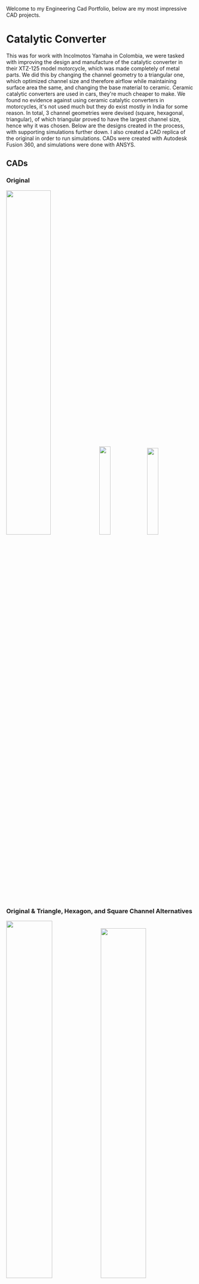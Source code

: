 Welcome to my Engineering Cad Portfolio, below are my most impressive CAD projects.

# Catalytic Converter

This was for work with Incolmotos Yamaha in Colombia, we were tasked with improving the design and manufacture of the catalytic converter in their XTZ-125 model motorcycle, which was made completely of metal parts. We did this by changing the channel geometry to a triangular one, which optimized channel size and therefore airflow while maintaining surface area the same, and changing the base material to ceramic. Ceramic catalytic converters are used in cars, they're much cheaper to make. We found no evidence against using ceramic catalytic converters in motorcycles, it's not used much but they do exist mostly in India for some reason. In total, 3 channel geometries were devised (square, hexagonal, triangular), of which triangular proved to have the largest channel size, hence why it was chosen. Below are the designs created in the process, with supporting simulations further down. I also created a CAD replica of the original in order to run simulations. CADs were created with Autodesk Fusion 360, and simulations were done with ANSYS.

## CADs

### Original

<div style="display:inline;">
<img style="width:48.6%" src="fusion_360/original_catalyzer_top_view.png">
<img style="width:24.6%" src="fusion_360/original_catalyzer_full_view.png">
<img style="width:24.4%" src="fusion_360/original_catalyzer_full_view_no_sleeve.png">
</div>

### Original & Triangle, Hexagon, and Square Channel Alternatives
<div style="display:inline;">
<img style="width:49.5%" src="fusion_360/original_catalyzer_diagonal_view.png">
<img style="width:49%" src="fusion_360/hexagons_catalyzer_diagonal_view.png">
<img style="width:49.7%" src="fusion_360/triangles__catalyzer_diagonal_view.png">
<img style="width:48.5%" src="fusion_360/squares_catalyzer_diagonal_view.png">
</div>

## Simulation

### Setup

#### Original

<div style="display:inline;">
<img style="width:32.5%" src="ansys/catalytic_converter/original/volumetric_inverse_section_3.png">
<img style="width:32.5%" src="ansys/catalytic_converter/original/volumetric_inverse_section_2.png">
<img style="width:32.5%" src="ansys/catalytic_converter/original/volumetric_inverse_section_1.png">
</div>

#### Triangular Channels (Best Option)

<div style="display:inline;">
<img style="width:32.5%" src="ansys/catalytic_converter/triangles/volumetric_inverse_section_3.png">
<img style="width:32.5%" src="ansys/catalytic_converter/triangles/volumetric_inverse_section_2.png">
<img style="width:32.5%" src="ansys/catalytic_converter/triangles/volumetric_inverse_section_1.png">
</div>

### Results

As can be seen, the triangular channels have much lower inlet, outlet, and cross-area pressures, and much higher velocities in all areas compared to the original design.

#### Original - Fluid Flow

These images are slightly confusing, especially the last 2, but they show particle paths at key sections inside the catalyzer, specifically from the exhaust into the catalyzer's channels. This view was chosen specifically because it shows how air particles interact with the channel's cross section, allowing to see how much they slow down, or if they get "stuck".

<div style="display:inline;">
<img style="width:32.5%" src="ansys/catalytic_converter/original/volumetric_inverse_section_simulation_12_fluid_flow.jpg">
<img style="width:32.5%" src="ansys/catalytic_converter/original/volumetric_inverse_section_simulation_13_fluid_flow_at_intersection.png">
<img style="width:32.5%" src="ansys/catalytic_converter/original/volumetric_inverse_section_simulation_14_fluid_flow_at_intersection.png">
</div>

#### Original - Pressure

<div style="display:inline;">
<img style="width:49.5%" src="ansys/catalytic_converter/original/volumetric_inverse_section_simulation_1_reference_view.png">
<img style="width:49.5%" src="ansys/catalytic_converter/original/volumetric_inverse_section_simulation_2_inlet_and_outlet_pressures.png">
<img style="width:41.75%" src="ansys/catalytic_converter/original/volumetric_inverse_section_simulation_4_transversal_pressure.png">
<img style="width:28.51%" src="ansys/catalytic_converter/original/volumetric_inverse_section_simulation_6_inlet_pressure.png">
<img style="width:28.4%" src="ansys/catalytic_converter/original/volumetric_inverse_section_simulation_8_inlet_and_outlet_pressure.jpg">
<img style="width:38.25%" src="ansys/catalytic_converter/original/volumetric_inverse_section_simulation_3_inlet_and_outlet_pressures.png">
</div>
<img style="width:31.4%" src="ansys/catalytic_converter/original/volumetric_inverse_section_simulation_9_inlet_and_outlet_pressure.png">
<img style="width:28.65%" src="ansys/catalytic_converter/original/volumetric_inverse_section_simulation_7_transversal_pressure.png">

#### Original - Velocity

<div style="display:inline;">
<img style="width:41.65%" src="ansys/catalytic_converter/original/volumetric_inverse_section_simulation_5_transversal_velocity.png">
<img style="width:28.4%" src="ansys/catalytic_converter/original/volumetric_inverse_section_simulation_10_inlet_and_outlet_velocity.jpg">
<img style="width:28.4%" src="ansys/catalytic_converter/original/volumetric_inverse_section_simulation_11_inlet_and_outlet_velocity.png">
</div>

#### Triangles - Fluid Flow

<div style="display:inline;">
<img style="width:32.75%" src="ansys/catalytic_converter/triangles/volumetric_inverse_section_simulation_12_fluid_flow.jpg">
<img style="width:32.75%" src="ansys/catalytic_converter/triangles/volumetric_inverse_section_simulation_13_fluid_flow_at_intersection.jpg">
<img style="width:32.75%" src="ansys/catalytic_converter/triangles/volumetric_inverse_section_simulation_14_fluid_flow_at_intersection.jpg">
</div>

#### Triangles - Pressure

<div style="display:inline;">
<img style="width:48%" src="ansys/catalytic_converter/triangles/volumetric_inverse_section_simulation_1_reference_view.png">
<img style="width:50.75%" src="ansys/catalytic_converter/triangles/volumetric_inverse_section_simulation_2_inlet_and_outlet_pressures.png">
<img style="width:42.3%" src="ansys/catalytic_converter/triangles/volumetric_inverse_section_simulation_4_transversal_pressure.png">
<img style="width:28.1%" src="ansys/catalytic_converter/triangles/volumetric_inverse_section_simulation_6_inlet_pressure.png">
<img style="width:28.05%" src="ansys/catalytic_converter/triangles/volumetric_inverse_section_simulation_8_inlet_and_outlet_pressure.jpg">
<img style="width:37.79%" src="ansys/catalytic_converter/triangles/volumetric_inverse_section_simulation_3_inlet_and_outlet_pressures.png">
</div>
<img style="width:30.18%" src="ansys/catalytic_converter/triangles/volumetric_inverse_section_simulation_9_inlet_and_outlet_pressure.png">
<img style="width:30.2%" src="ansys/catalytic_converter/triangles/volumetric_inverse_section_simulation_7_transversal_pressure.png">

#### Triangles - Velocity

<div style="display:inline;">
<img style="width:41%" src="ansys/catalytic_converter/triangles/volumetric_inverse_section_simulation_5_transversal_velocity.png">
<img style="width:28.8%" src="ansys/catalytic_converter/triangles/volumetric_inverse_section_simulation_10_inlet_and_outlet_velocity.jpg">
<img style="width:28.85%" src="ansys/catalytic_converter/triangles/volumetric_inverse_section_simulation_11_inlet_and_outlet_velocity.jpg">
</div>